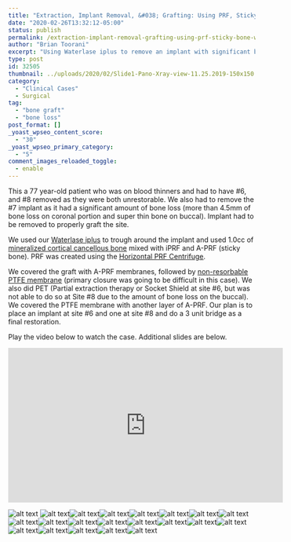 ```yaml
---
title: "Extraction, Implant Removal, &#038; Grafting: Using PRF, Sticky Bone &#038; Waterlase iPlus"
date: "2020-02-26T13:32:12-05:00"
status: publish
permalink: /extraction-implant-removal-grafting-using-prf-sticky-bone-waterlase-iplus
author: "Brian Toorani"
excerpt: "Using Waterlase iplus to remove an implant with significant bone loss. Grafting with PRF from Horizontal Centrifuge and non-resorbable PTFE membranes."
type: post
id: 32505
thumbnail: ../uploads/2020/02/Slide1-Pano-Xray-view-11.25.2019-150x150.jpg
category:
  - "Clinical Cases"
  - Surgical
tag:
  - "bone graft"
  - "bone loss"
post_format: []
_yoast_wpseo_content_score:
  - "30"
_yoast_wpseo_primary_category:
  - "5"
comment_images_reloaded_toggle:
  - enable
---
```


This a 77 year-old patient who was on blood thinners and had to have #6, and #8 removed as they were both unrestorable. We also had to remove the #7 implant as it had a significant amount of bone loss (more than 4.5mm of bone loss on coronal portion and super thin bone on buccal). Implant had to be removed to properly graft the site.

We used our [Waterlase iplus](https://www.biolase.com/products/dental-lasers-all-tissue/waterlase-iplus/) to trough around the implant and used 1.0cc of [<u>mineralized cortical cancellous bone</u>](https://www.ddsgadget.com/biologics/bone-grafting/allografts/mineralized-cortical-cancellous-bone-0418.html) mixed with iPRF and A-PRF (sticky bone). PRF was created using the [<u>Horizontal PRF Centrifuge</u>](https://www.ddsgadget.com/horizon-6-flex-premium-horizontal-centrifuge-prf.html).

We covered the graft with A-PRF membranes, followed by [<u>non-resorbable PTFE membrane</u>](https://www.ddsgadget.com/biologics/membranes/non-resorbable-membranes.html) (primary closure was going to be difficult in this case). We also did PET (Partial extraction therapy or Socket Shield at site #6, but was not able to do so at Site #8 due to the amount of bone loss on the buccal). We covered the PTFE membrane with another layer of A-PRF. Our plan is to place an implant at site #6 and one at site #8 and do a 3 unit bridge as a final restoration.

Play the video below to watch the case. Additional slides are below.

<iframe allowfullscreen="" frameborder="0" height="315" src="https://www.youtube.com/embed/MV9N2NvUUUA?rel=0" width="560"></iframe>

![alt text](uploads/2020/02/Slide1-Pano-Xray-view-11.25.2019.jpg)
![alt text](uploads/2020/02/Slide2-678-11.25.2019.jpg)![alt text](uploads/2020/02/Slide3-CBCT-Volumetric-view-11.25.2019.jpg)![alt text](uploads/2020/02/Slide4-CBCT-View-of-67.jpg)![alt text](uploads/2020/02/Slide5-CBCT-View-of-678.jpg)![alt text](uploads/2020/02/Slide6-CBCT-Tangential-View-of-78.jpg)![alt text](uploads/2020/02/Slide7-CBCT-Surface-view-11.25.2019.jpg)![alt text](uploads/2020/02/Slide8-CBCT-Cross-Sectional-View-of-8-11.25.2019.jpg)![alt text](uploads/2020/02/Slide-10-Surgical-site-with-laser-1-scaled.jpg)![alt text](uploads/2020/02/Slide-12-Implant-removal-1-scaled.jpg)![alt text](uploads/2020/02/Slide-14B-implant-removed-scaled.jpg)![alt text](uploads/2020/02/Slide-15C-Centrifuge-scaled.jpg)![alt text](uploads/2020/02/Slide-16A-APRF-coming-out-scaled.jpg)![alt text](uploads/2020/02/Slide-17B-iPRF-and-allograft-scaled.jpg)![alt text](uploads/2020/02/Slide-19D-PTFE-memb-occlusal-view-scaled.jpg)![alt text](uploads/2020/02/Slide-20-A-STICKY-BONE-scaled.jpg)![alt text](uploads/2020/02/Slide-20B-Sticky-bone-into-site-scaled.jpg)![alt text](uploads/2020/02/Slide21C-APRF-membrane-placed-scaled.jpg)![alt text](uploads/2020/02/Slide21E-APRF-memb-placed-scaled.jpg)![alt text](uploads/2020/02/Slide22A-Tissue-released-scaled.jpg)![alt text](uploads/2020/02/Slide22D-sutured-3-scaled.jpg)
